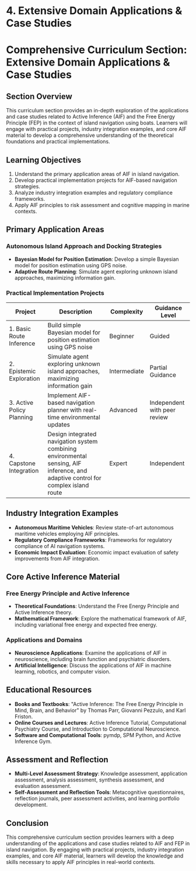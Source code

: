 # 4. Extensive Domain Applications & Case Studies

# Comprehensive Curriculum Section: Extensive Domain Applications & Case Studies

## Section Overview

This curriculum section provides an in-depth exploration of the applications and case studies related to Active Inference (AIF) and the Free Energy Principle (FEP) in the context of island navigation using boats. Learners will engage with practical projects, industry integration examples, and core AIF material to develop a comprehensive understanding of the theoretical foundations and practical implementations.

## Learning Objectives

1. Understand the primary application areas of AIF in island navigation.
2. Develop practical implementation projects for AIF-based navigation strategies.
3. Analyze industry integration examples and regulatory compliance frameworks.
4. Apply AIF principles to risk assessment and cognitive mapping in marine contexts.

## Primary Application Areas

### Autonomous Island Approach and Docking Strategies

- **Bayesian Model for Position Estimation**: Develop a simple Bayesian model for position estimation using GPS noise.
- **Adaptive Route Planning**: Simulate agent exploring unknown island approaches, maximizing information gain.

### Practical Implementation Projects

| Project | Description | Complexity | Guidance Level |
|---------|-------------|------------|----------------|
| 1. Basic Route Inference | Build simple Bayesian model for position estimation using GPS noise | Beginner | Guided |
| 2. Epistemic Exploration | Simulate agent exploring unknown island approaches, maximizing information gain | Intermediate | Partial Guidance |
| 3. Active Policy Planning | Implement AIF-based navigation planner with real-time environmental updates | Advanced | Independent with peer review |
| 4. Capstone Integration | Design integrated navigation system combining environmental sensing, AIF inference, and adaptive control for complex island route | Expert | Independent |

## Industry Integration Examples

- **Autonomous Maritime Vehicles**: Review state-of-art autonomous maritime vehicles employing AIF principles.
- **Regulatory Compliance Frameworks**: Frameworks for regulatory compliance of AI navigation systems.
- **Economic Impact Evaluation**: Economic impact evaluation of safety improvements from AIF integration.

## Core Active Inference Material

### Free Energy Principle and Active Inference

- **Theoretical Foundations**: Understand the Free Energy Principle and Active Inference theory.
- **Mathematical Framework**: Explore the mathematical framework of AIF, including variational free energy and expected free energy.

### Applications and Domains

- **Neuroscience Applications**: Examine the applications of AIF in neuroscience, including brain function and psychiatric disorders.
- **Artificial Intelligence**: Discuss the applications of AIF in machine learning, robotics, and computer vision.

## Educational Resources

- **Books and Textbooks**: "Active Inference: The Free Energy Principle in Mind, Brain, and Behavior" by Thomas Parr, Giovanni Pezzulo, and Karl Friston.
- **Online Courses and Lectures**: Active Inference Tutorial, Computational Psychiatry Course, and Introduction to Computational Neuroscience.
- **Software and Computational Tools**: pymdp, SPM Python, and Active Inference Gym.

## Assessment and Reflection

- **Multi-Level Assessment Strategy**: Knowledge assessment, application assessment, analysis assessment, synthesis assessment, and evaluation assessment.
- **Self-Assessment and Reflection Tools**: Metacognitive questionnaires, reflection journals, peer assessment activities, and learning portfolio development.

## Conclusion

This comprehensive curriculum section provides learners with a deep understanding of the applications and case studies related to AIF and FEP in island navigation. By engaging with practical projects, industry integration examples, and core AIF material, learners will develop the knowledge and skills necessary to apply AIF principles in real-world contexts.